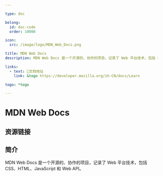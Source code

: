 ```yaml
---

type: doc

belong:
  id: doc-code
  order: 10000

icon:
  src: /image/logo/MDN_Web_Docs.png

title: MDN Web Docs
description: MDN Web Docs 是一个开源的、协作的项目，记录了 Web 平台技术，包括 CSS、HTML、JavaScript 和 Web API。

links:
  - text: 📖文档地址
    link: &togo https://developer.mozilla.org/zh-CN/docs/Learn

togo: *togo

---
```


<ShowLogo />

# MDN Web Docs

<ShowBreadcrumb />

## 资源链接

<ShowLinks />

## 简介

MDN Web Docs 是一个开源的、协作的项目，记录了 Web 平台技术，包括 CSS、HTML、JavaScript 和 Web API。